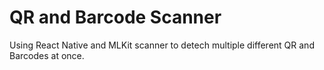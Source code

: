 # QR and Barcode Scanner
 Using React Native and MLKit scanner to detech multiple different QR and Barcodes at once.
